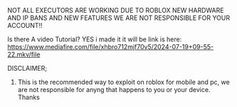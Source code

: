 NOT ALL EXECUTORS ARE WORKING DUE TO ROBLOX NEW HARDWARE AND IP BANS AND NEW FEATURES WE ARE NOT RESPONSIBLE FOR YOUR ACCOUNT!!

Is there A video Tutorial?
YES i made it it will be link is here: https://www.mediafire.com/file/xhbro712mjf70v5/2024-07-19+09-55-22.mkv/file

DISCLAIMER;
1. This is the recommended way to exploit on roblox for mobile and pc, we are not responsible for anyng that happens to you or your device. Thanks
